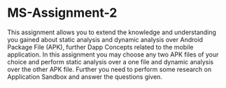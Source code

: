# MS-Assignment-2

This assignment allows you to extend the knowledge and understanding you gained about static analysis and dynamic analysis over Android Package File (APK), further Dapp Concepts related to the mobile application.
In this assignment you may choose any two APK files of your choice and perform static analysis over a one file and dynamic analysis over the other APK file. Further you need to perform some research on Application Sandbox and answer the questions given.

